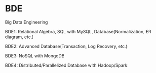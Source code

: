 # BDE
Big Data Engineering

BDE1: Relational Algebra, SQL with MySQL, Database(Normalization, ER diagram, etc.)

BDE2: Advanced Database(Transaction, Log Recovery, etc.)

BDE3: NoSQL with MongoDB

BDE4: Distributed/Parallelized Database with Hadoop/Spark
